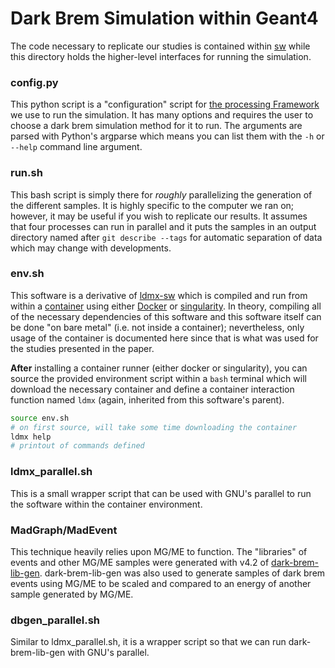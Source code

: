 # Dark Brem Simulation within Geant4

The code necessary to replicate our studies is contained within [sw](sw) while this directory holds the higher-level interfaces for running the simulation.

### config.py
This python script is a "configuration" script for [the processing Framework](https://github.com/LDMX-Software/Framework.git) we use to run the simulation. It has many options and requires the user to choose a dark brem simulation method for it to run. The arguments are parsed with Python's argparse which means you can list them with the `-h` or `--help` command line argument.

### run.sh
This bash script is simply there for _roughly_ parallelizing the generation of the different samples. It is highly specific to the computer we ran on; however, it may be useful if you wish to replicate our results. It assumes that four processes can run in parallel and it puts the samples in an output directory named after `git describe --tags` for automatic separation of data which may change with developments.

### env.sh
This software is a derivative of [ldmx-sw](https://github.com/ldmx-software/ldmx-sw) which is compiled and run from within a [container](https://www.docker.com/resources/what-container/) using either [Docker](https://www.docker.com/) or [singularity](https://sylabs.io/singularity/#). In theory, compiling all of the necessary dependencies of this software and this software itself can be done "on bare metal" (i.e. not inside a container); nevertheless, only usage of the container is documented here since that is what was used for the studies presented in the paper.

**After** installing a container runner (either docker or singularity), you can source the provided environment script within a `bash` terminal which will download the necessary container and define a container interaction function named `ldmx` (again, inherited from this software's parent).

```bash
source env.sh
# on first source, will take some time downloading the container
ldmx help
# printout of commands defined
```

### ldmx\_parallel.sh
This is a small wrapper script that can be used with GNU's parallel to run the software within the container environment.

### MadGraph/MadEvent
This technique heavily relies upon MG/ME to function.
The "libraries" of events and other MG/ME samples were generated with v4.2 of [dark-brem-lib-gen](https://github.com/tomeichlersmith/dark-brem-lib-gen).
dark-brem-lib-gen was also used to generate samples of dark brem events using MG/ME to
be scaled and compared to an energy of another sample generated by MG/ME.

### dbgen\_parallel.sh
Similar to ldmx\_parallel.sh, it is a wrapper script so that we can run dark-brem-lib-gen
with GNU's parallel.

